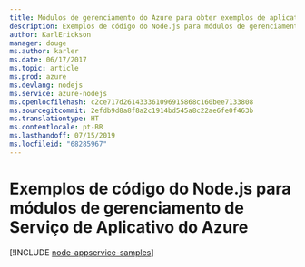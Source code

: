 ```yaml
---
title: Módulos de gerenciamento do Azure para obter exemplos de aplicativo web Node.js
description: Exemplos de código do Node.js para módulos de gerenciamento de Serviço de Aplicativo do Azure
author: KarlErickson
manager: douge
ms.author: karler
ms.date: 06/17/2017
ms.topic: article
ms.prod: azure
ms.devlang: nodejs
ms.service: azure-nodejs
ms.openlocfilehash: c2ce717d261433361096915868c160bee7133808
ms.sourcegitcommit: 2efdb9d8a8f8a2c1914bd545a8c22ae6fe0f463b
ms.translationtype: HT
ms.contentlocale: pt-BR
ms.lasthandoff: 07/15/2019
ms.locfileid: "68285967"
---
```

# <a name="nodejs-code-samples-for-azure-app-service-management-modules"></a>Exemplos de código do Node.js para módulos de gerenciamento de Serviço de Aplicativo do Azure

[!INCLUDE [node-appservice-samples](includes/appservice-samples.md)]